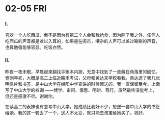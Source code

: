 # 02-05 FRI

### I.

喜欢一个人吃西瓜，倒不是因为有第二个人会和我抢食，因为除了我之外，任何人吃西瓜的声音都是难以入耳的，如果是在闹市，嘈杂的人声可以盖过唰唰的声音，也算勉强能够容忍。吃饭亦然。



### II.

昨夜一夜未眠，早晨起来翻找手账本内胆，无意中找到了一些藏在角落里的回忆。壹捌年初，大概是高三上临近期末考试，父母和黄达来学校看我。黄达送了我几张明信片和书签，是中山大学在绵阳中学宣讲的时候赠送的，我一直保留至今。上面写了中山大学的校训 ——博学、审问、慎思、明辨、笃行。虽然最终没能考上，但还是感激不尽。谢谢你。

在读高二的表妹也有意考中山大学，她成绩比我好不少，想送一套中山大学的书签给她。我的这一套丢了一个，送人不太妥，就只能去淘宝给她买了。祝好。





